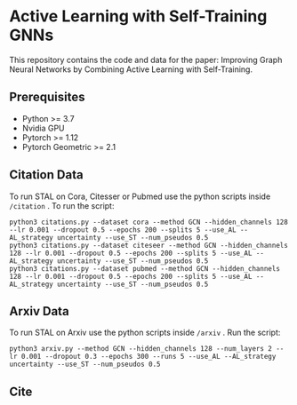 # Active Learning with Self-Training GNNs

This repository contains the code and data for the paper: Improving Graph Neural Networks by Combining Active Learning with Self-Training.

## Prerequisites

- Python >= 3.7
- Nvidia GPU
- Pytorch >= 1.12
- Pytorch Geometric >= 2.1

## Citation Data

To run STAL on Cora, Citesser or Pubmed use the python scripts inside `/citation` . To run the script:

```
python3 citations.py --dataset cora --method GCN --hidden_channels 128 --lr 0.001 --dropout 0.5 --epochs 200 --splits 5 --use_AL --AL_strategy uncertainty --use_ST --num_pseudos 0.5
python3 citations.py --dataset citeseer --method GCN --hidden_channels 128 --lr 0.001 --dropout 0.5 --epochs 200 --splits 5 --use_AL --AL_strategy uncertainty --use_ST --num_pseudos 0.5
python3 citations.py --dataset pubmed --method GCN --hidden_channels 128 --lr 0.001 --dropout 0.5 --epochs 200 --splits 5 --use_AL --AL_strategy uncertainty --use_ST --num_pseudos 0.5
```


## Arxiv Data

To run STAL on Arxiv use the python scripts inside `/arxiv` . Run the script:

```
python3 arxiv.py --method GCN --hidden_channels 128 --num_layers 2 --lr 0.001 --dropout 0.3 --epochs 300 --runs 5 --use_AL --AL_strategy uncertainty --use_ST --num_pseudos 0.5

```

## Cite
